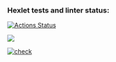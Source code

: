 ### Hexlet tests and linter status:
[![Actions Status](https://github.com/EvgRass/php-project-lvl1/workflows/hexlet-check/badge.svg)](https://github.com/EvgRass/php-project-lvl1/actions)

<a href="https://codeclimate.com/github/codeclimate/codeclimate/maintainability"><img src="https://api.codeclimate.com/v1/badges/a99a88d28ad37a79dbf6/maintainability" /></a>

[![check](https://github.com/EvgRass/php-project-lvl1/actions/workflows/check.yml/badge.svg)](https://github.com/EvgRass/php-project-lvl1/actions/workflows/check.yml)

<script id="asciicast-QXGa1rWyoum8qC91lcDPMrJX1" src="https://asciinema.org/a/QXGa1rWyoum8qC91lcDPMrJX1.js" async></script>

